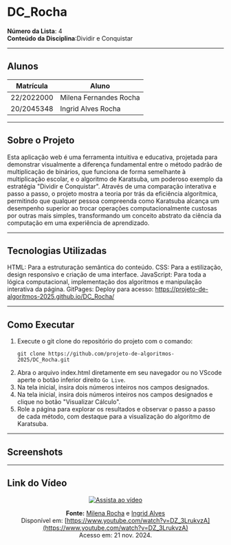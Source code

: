 # DC_Rocha

**Número da Lista**: 4  
**Conteúdo da Disciplina**:Dividir e Conquistar

---

## Alunos

| Matrícula   | Aluno                   |
|-------------|-------------------------|
| 22/2022000  | Milena Fernandes Rocha |
| 20/2045348  | Ingrid Alves Rocha     |

---

##  Sobre o Projeto

Esta aplicação web é uma ferramenta intuitiva e educativa, projetada para demonstrar visualmente a diferença fundamental entre o método padrão de multiplicação de binários, que funciona de forma semelhante à multiplicação escolar, e o algoritmo de Karatsuba, um poderoso exemplo da estratégia "Dividir e Conquistar". Através de uma comparação interativa e passo a passo, o projeto mostra a teoria por trás da eficiência algorítmica, permitindo que qualquer pessoa compreenda como Karatsuba alcança um desempenho superior ao trocar operações computacionalmente custosas por outras mais simples, transformando um conceito abstrato da ciência da computação em uma experiência de aprendizado.

---

## Tecnologias Utilizadas

HTML: Para a estruturação semântica do conteúdo.
CSS: Para a estilização, design responsivo e criação de uma interface.
JavaScript: Para toda a lógica computacional, implementação dos algoritmos e manipulação interativa da página.
GitPages: Deploy para acesso: https://projeto-de-algoritmos-2025.github.io/DC_Rocha/

---

## Como Executar

1. Execute o git clone do repositório do projeto com o comando:
   ```
   git clone https://github.com/projeto-de-algoritmos-2025/DC_Rocha.git
   ```
3. Abra o arquivo index.html diretamente em seu navegador ou no VScode aperte o botão inferior direito `Go Live`.
4. Na tela inicial, insira dois números inteiros nos campos designados.
5. Na tela inicial, insira dois números inteiros nos campos designados e clique no botão "Visualizar Cálculo".
6. Role a página para explorar os resultados e observar o passo a passo de cada método, com destaque para a visualização do algoritmo de Karatsuba.

---

## Screenshots



---


## Link do Vídeo

<div align="center">

[![Assista ao vídeo](https://img.youtube.com/vi/DZ_3LrukvzA/0.jpg)](https://www.youtube.com/watch?v=DZ_3LrukvzA)

**Fonte:** [Milena Rocha](https://github.com/milenafrocha) e [Ingrid Alves](https://github.com/alvesingrid)  
Disponível em: [https://www.youtube.com/watch?v=DZ_3LrukvzA](https://www.youtube.com/watch?v=DZ_3LrukvzA)  
Acesso em: 21 nov. 2024.

</div>

